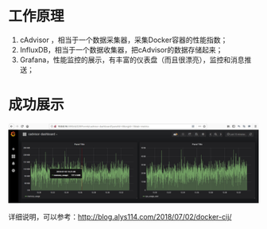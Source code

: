 # 工作原理

1. cAdvisor ，相当于一个数据采集器，采集Docker容器的性能指数；
2. InfluxDB，相当于一个数据收集器，把cAdvisor的数据存储起来；
3. Grafana，性能监控的展示，有丰富的仪表盘（而且很漂亮），监控和消息推送；

# 成功展示
<img src="../images/Grafana-monitor-2.jpg" alt="Grafana-monitor"/>

详细说明，可以参考：http://blog.alys114.com/2018/07/02/docker-cij/
